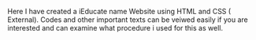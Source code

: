 Here I have created a iEducate name Website using HTML and CSS ( External). Codes and other important texts can be veiwed easily if you are interested and can examine what procedure i used for this as well.
